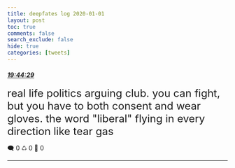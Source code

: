 ```yaml
---
title: deepfates log 2020-01-01
layout: post
toc: true
comments: false
search_exclude: false
hide: true
categories: [tweets]
---
```



#### <a href = "https://twitter.com/deepfates/status/1212565295358853120">*19:44:29*</a>

<font size="5">real life politics arguing club. you can fight, but you have to both consent and wear gloves. the word "liberal" flying in every direction like tear gas</font>



🗨️ 0 ♺ 0 🤍  0   

---
    
            


